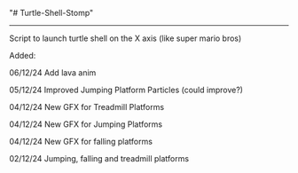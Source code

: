 "# Turtle-Shell-Stomp" 
__________________________

Script to launch turtle shell on the X axis (like super mario bros)

Added:

06/12/24 Add lava anim

05/12/24 Improved Jumping Platform Particles (could improve?)

04/12/24 New GFX for Treadmill Platforms

04/12/24 New GFX for Jumping Platforms

04/12/24 New GFX for falling platforms

02/12/24 Jumping, falling and treadmill platforms



